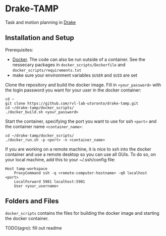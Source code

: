 # Drake-TAMP 

Task and motion planning in [Drake](https://drake.mit.edu/)

## Installation and Setup

Prerequisites:
- [Docker](https://docs.docker.com/get-docker/). The code can also be run outside of a container. See the nessecary packages in `docker_scripts/Dockerfile` and `docker_scripts/requirements.txt`
- make sure your environment variables `$USER` and `$UID` are set

Clone the repository and build the docker image. Fill in `<your_password>` with the login password you want for your user in the docker container:

```
cd ~
git clone https://github.com/rvl-lab-utoronto/drake-tamp.git
cd ~/drake-tamp/docker_scripts/
./docker_build.sh <your_password>
```

Start the container, specifying the port you want to use for ssh `<port>` and the container name `<container_name>`:

```
cd ~/drake-tamp/docker_scripts/
./docker_run.sh -p <port> -n <container_name>
```

If you are working on a remote machine, it is nice to ssh into the docker container and use a remote desktop  so you can use all GUIs. To do so, on your local machine, add this to your ~/.ssh/config file:

```
Host tamp-workspace
    ProxyCommand ssh -q <remote-computer-hostname> -q0 localhost <port>
    LocalForward 5901 localhost:5901
    User <your_username>
```

## Folders and Files

`docker_scripts` contains the files for building the docker image and starting the docker container.

TODO(agro): fill out readme


